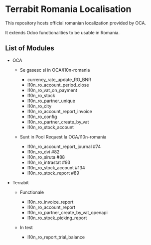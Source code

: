 
Terrabit Romania Localisation
==============================

This repository hosts official romanian localization provided by OCA.

It extends Odoo functionalities to be usable in Romania.


List of Modules
---------------

* OCA
    - Se gasesc si in OCA/l10n-romania
        + currency_rate_update_RO_BNR
        + l10n_ro_account_period_close
        + l10n_ro_vat_on_payment
        + l10n_ro_stock
        + l10n_ro_partner_unique
        + l10n_ro_city
        - l10n_ro_account_report_invoice
        - l10n_ro_config
        - l10n_ro_partner_create_by_vat
        - l10n_ro_stock_account

    - Sunt in Pool Request la OCA/l10n-romania
        - l10n_ro_account_report_journal  #74
        - l10n_ro_dvi  #82
        - l10n_ro_siruta  #88
        - l10n_ro_intrastat #93
        - l10n_ro_stock_account #134
        - l10n_ro_stock_report #89




* Terrabit
    - Functionale
        - l10n_ro_invoice_report
        - l10n_ro_account_report
        - l10n_ro_partner_create_by_vat_openapi
        - l10n_ro_stock_picking_report

    - In test
        - l10n_ro_report_trial_balance



